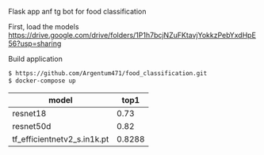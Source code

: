 Flask app anf tg bot for food classification

First, load the models
https://drive.google.com/drive/folders/1P1h7bcjNZuFKtavjYokkzPebYxdHpE56?usp=sharing


Build application
```bash
$ https://github.com/Argentum471/food_classification.git
$ docker-compose up
```

| model    | top1 
|---------|-----|
| resnet18   | 0.73 
| resnet50d     | 0.82 
| tf_efficientnetv2_s.in1k.pt | 0.8288
